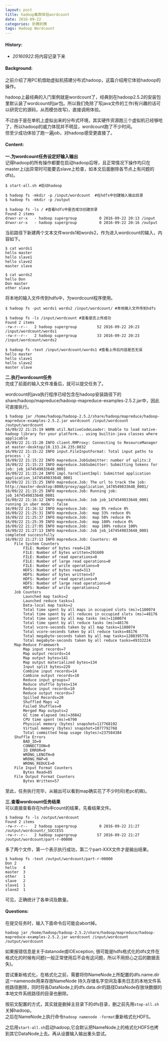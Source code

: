 ```yaml
---
layout: post
title: hadoop集群体验wordcount
date: 2016-09-22
categories: 折腾折腾
tags: Hadoop Wordcount
---
```

#### <strong>History:</strong>
* <em>20160922</em>:将内容记录下来<br>

#### <strong>Background:</strong>
之前介绍了用PC机借助虚拟机搭建分布式hadoop，这篇介绍用它体验hadoop的操作。

hadoop上最经典的入门案例就是wordcount了，经典到在hadoop2.5.2的安装包里默认装了wordcount的jar包。所以我们免除了写java文件的工作(有兴趣的话可以研究它的源码，从而模仿改写)，直接调用体验。

不过由于是在单机上虚拟出来的分布式环境，其实硬件资源跑三个虚拟机已经够呛了，所以hadoop的威力体现并不明显，wordcount跑了不少时间。<br>
但至少成功体验了跑一遍job，对hadoop感受更直接了。
#### <strong>Content:</strong>

<strong>一.为wordcount任务设定好输入输出</strong><br>
记得hadoop的所有操作都要在启动hadoop后呀，且正常情况下操作均只在master上(出异常时可能要去slave上检查，如本文后面删除各节点上有问题的dfs)。

    $ start-all.sh #启动hadoop

    $ hadoop fs -mkdir -p /input/wordcount  #在hdfs中创建输入输出目录
    $ hadoop fs -mkdir -p /output

    $ hadoop fs -ls / #查看hdfs中是否成功创建目录
    Found 2 items
    drwxr-xr-x   - hadoop supergroup          0 2016-09-22 20:13 /input
    drwxr-xr-x   - hadoop supergroup          0 2016-09-22 20:16 /output

当前路径下新建两个文本文件words1和words2，作为进入wordcount的输入，内容如下。

    $ cat words1
    hello master
    hello slave1
    hello slave2
    master slave

    $ cat words2
    hello Don
    Don master
    other slave

将本地的输入文件传到hdfs中，为wordcount程序使用。

    $ hadoop fs -put words1 words2 /input/wordcount/ #本地输入文件传到hdfs

    $ hadoop fs -ls /input/wordcount #查看是否上传成功
    Found 2 items
    -rw-r--r--   2 hadoop supergroup         52 2016-09-22 20:23 /input/wordcount/words1
    -rw-r--r--   2 hadoop supergroup         33 2016-09-22 20:23 /input/wordcount/words2

    $ hadoop fs -text /input/wordcount/words1 #查看上传后内容是否无误
    hello master
    hello slave1
    hello slave2
    master slave

<strong>二.执行wordcount任务</strong><br>
完成了前面的输入文件准备后，就可以提交任务了。

wordcount的java执行程序已经包含在hadoop安装路径下的share/hadoop/mapreduce/hadoop-mapreduce-examples-2.5.2.jar中，因此可直接执行。

    $ hadoop jar /home/hadoop/hadoop-2.5.2/share/hadoop/mapreduce/hadoop-mapreduce-examples-2.5.2.jar wordcount /input/wordcount /output/wordcount
    16/09/22 21:15:19 WARN util.NativeCodeLoader: Unable to load native-hadoop library for your platform... using builtin-java classes where applicable
    16/09/22 21:15:20 INFO client.RMProxy: Connecting to ResourceManager at master-desktop/10.133.24.235:8032
    16/09/22 21:15:22 INFO input.FileInputFormat: Total input paths to process : 2
    16/09/22 21:15:22 INFO mapreduce.JobSubmitter: number of splits:2
    16/09/22 21:15:23 INFO mapreduce.JobSubmitter: Submitting tokens for job: job_1474549833648_0001
    16/09/22 21:15:24 INFO impl.YarnClientImpl: Submitted application application_1474549833648_0001
    16/09/22 21:15:25 INFO mapreduce.Job: The url to track the job: http://master-desktop:8088/proxy/application_1474549833648_0001/
    16/09/22 21:15:25 INFO mapreduce.Job: Running job: job_1474549833648_0001
    16/09/22 21:16:12 INFO mapreduce.Job: Job job_1474549833648_0001 running in uber mode : false
    16/09/22 21:16:12 INFO mapreduce.Job:  map 0% reduce 0%
    16/09/22 21:25:31 INFO mapreduce.Job:  map 33% reduce 0%
    16/09/22 21:25:37 INFO mapreduce.Job:  map 50% reduce 0%
    16/09/22 21:25:39 INFO mapreduce.Job:  map 100% reduce 0%
    16/09/22 21:27:05 INFO mapreduce.Job:  map 100% reduce 100%
    16/09/22 21:27:13 INFO mapreduce.Job: Job job_1474549833648_0001 completed successfully
    16/09/22 21:27:13 INFO mapreduce.Job: Counters: 49
        File System Counters
            FILE: Number of bytes read=128
            FILE: Number of bytes written=291609
            FILE: Number of read operations=0
            FILE: Number of large read operations=0
            FILE: Number of write operations=0
            HDFS: Number of bytes read=313
            HDFS: Number of bytes written=57
            HDFS: Number of read operations=9
            HDFS: Number of large read operations=0
            HDFS: Number of write operations=2
        Job Counters 
            Launched map tasks=2
            Launched reduce tasks=1
            Data-local map tasks=2
            Total time spent by all maps in occupied slots (ms)=1180074
            Total time spent by all reduces in occupied slots (ms)=48176
            Total time spent by all map tasks (ms)=1180074
            Total time spent by all reduce tasks (ms)=48176
            Total vcore-seconds taken by all map tasks=1180074
            Total vcore-seconds taken by all reduce tasks=48176
            Total megabyte-seconds taken by all map tasks=1208395776
            Total megabyte-seconds taken by all reduce tasks=49332224
        Map-Reduce Framework
            Map input records=7
            Map output records=14
            Map output bytes=141
            Map output materialized bytes=134
            Input split bytes=228
            Combine input records=14
            Combine output records=10
            Reduce input groups=7
            Reduce shuffle bytes=134
            Reduce input records=10
            Reduce output records=7
            Spilled Records=20
            Shuffled Maps =2
            Failed Shuffles=0
            Merged Map outputs=2
            GC time elapsed (ms)=30842
            CPU time spent (ms)=6790
            Physical memory (bytes) snapshot=117768192
            Virtual memory (bytes) snapshot=1077792768
            Total committed heap usage (bytes)=237584384
        Shuffle Errors
            BAD_ID=0
            CONNECTION=0
            IO_ERROR=0
            WRONG_LENGTH=0
            WRONG_MAP=0
            WRONG_REDUCE=0
        File Input Format Counters 
            Bytes Read=85
        File Output Format Counters 
            Bytes Written=57

至此，任务执行完毕，从输出可以看到map确实花了不少时间(老pc机嘛)。

<strong>三.查看wordcount任务结果</strong><br>
可以直接查看存在hdfs中count的结果，先看结果文件。

    $ hadoop fs -ls /output/wordcount
    Found 2 items
    -rw-r--r--   2 hadoop supergroup          0 2016-09-22 21:27 /output/wordcount/_SUCCESS
    -rw-r--r--   2 hadoop supergroup         57 2016-09-22 21:27 /output/wordcount/part-r-00000

多了两个文件，第一个表示执行成功，第二个part-XXX文件才是输出结果。

    $ hadoop fs -text /output/wordcount/part-r-00000
    Don	2
    hello	4
    master	3
    other	1
    slave	2
    slave1	1
    slave2	1

可见，正确统计了各单词及数量。

#### <strong>Questions:</strong>
在提交任务时，输入下面命令后可能会abort掉。

    hadoop jar /home/hadoop/hadoop-2.5.2/share/hadoop/mapreduce/hadoop-mapreduce-examples-2.5.2.jar wordcount /input/wordcount /output/wordcount

如果报错信息是关于datanode或IOException, 很可能是hdfs格式化的dfs文件在格式化的时候有问题(一般正常使用后不会有这问题，所以不用担心之后的数据丢失)。

尝试重新格式化，在格式化之前，需要将你NameNode上所配置的dfs.name.dir这一namenode用来存放NameNode 持久存储名字空间及事务日志的本地文件系统路径删除，同时将各DataNode上的dfs.data.dir的路径DataNode存放块数据的本地文件系统路径的目录也删除。

按前文配置的方式，其实就是删掉主目录下的dfs目录，删之前先用`stop-all.sh`关掉hadoop。<br>
之后在NameNode上执行命令`hadoop namenode -format`重新格式化HDFS。

之后用`start-all.sh`启动hadoop,它会默认把NameNode上的格式化HDFS也拷到其它DataNode上去。再从设置输入输出重头尝试。
